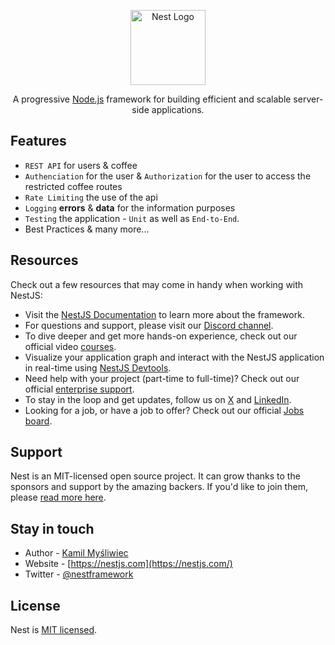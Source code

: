 <p align="center">
  <a href="http://nestjs.com/" target="blank"><img src="https://nestjs.com/img/logo-small.svg" width="120" alt="Nest Logo" /></a>
</p>

[circleci-image]: https://img.shields.io/circleci/build/github/nestjs/nest/master?token=abc123def456

  <p align="center">A progressive <a href="http://nodejs.org" target="_blank">Node.js</a> framework for building efficient and scalable server-side applications.</p>

  ## Features

  - `REST API` for users & coffee
  - `Authenciation` for the user & `Authorization` for the user to access the restricted coffee routes
  - `Rate Limiting` the use of the api
  - `Logging` **errors** & **data** for the information purposes
  - `Testing` the application - `Unit` as well as `End-to-End`.
  - Best Practices & many more...

  ## Resources

  Check out a few resources that may come in handy when working with NestJS:

  - Visit the [NestJS Documentation](https://docs.nestjs.com) to learn more about the framework.
  - For questions and support, please visit our [Discord channel](https://discord.gg/G7Qnnhy).
  - To dive deeper and get more hands-on experience, check out our official video [courses](https://courses.nestjs.com/).
  - Visualize your application graph and interact with the NestJS application in real-time using [NestJS Devtools](https://devtools.nestjs.com).
  - Need help with your project (part-time to full-time)? Check out our official [enterprise support](https://enterprise.nestjs.com).
  - To stay in the loop and get updates, follow us on [X](https://x.com/nestframework) and [LinkedIn](https://linkedin.com/company/nestjs).
  - Looking for a job, or have a job to offer? Check out our official [Jobs board](https://jobs.nestjs.com).

  ## Support

  Nest is an MIT-licensed open source project. It can grow thanks to the sponsors and support by the amazing backers. If you'd like to join them, please [read more here](https://docs.nestjs.com/support).

  ## Stay in touch

  - Author - [Kamil Myśliwiec](https://twitter.com/kammysliwiec)
  - Website - [https://nestjs.com](https://nestjs.com/)
  - Twitter - [@nestframework](https://twitter.com/nestframework)

  ## License

  Nest is [MIT licensed](https://github.com/nestjs/nest/blob/master/LICENSE).
